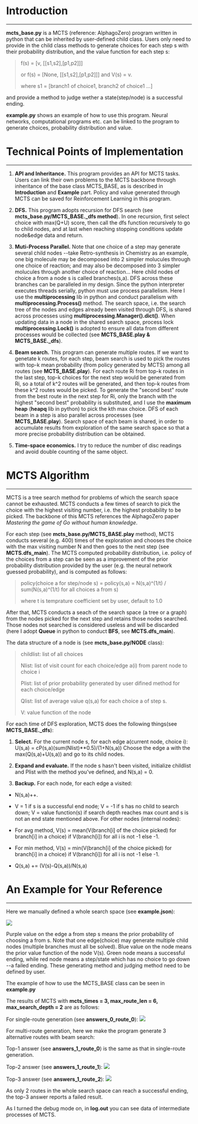 # Introduction #

----------
**mcts_base.py** is a MCTS (reference: AlphagoZero) program written in python that can be inherited by user-defined child class. Users only need to provide in the child class methods to generate choices for each step s with their probability distribution, and the value function for each step s:
> f(s) = [v, [[s1,s2],[p1,p2]]] 
> 
> or f(s) = [None, [[s1,s2],[p1,p2]]] and V(s) = v.
> 
> where s1 = [branch1 of choice1, branch2 of choice1 ...]

and provide a method to judge wether a state(step/node) is a successful ending.

**example.py** shows an example of how to use this program. Neural networks, computational programs etc. can be linked to the program to generate choices, probability distribution and value.

# Technical Points of Implementation #

----------
1. **API and Inheritance.** This program provides an API for MCTS tasks. Users can link their own problems to the MCTS backbone through inheritance of the base class MCTS_BASE, as is described in **Introduction** and **Example** part. Policy and value generated through MCTS can be saved for Reinforcement Learning in this program.

2. **DFS.** This program adopts recursion for DFS search (see **mcts_base.py/MCTS_BASE._dfs method**). In one recursion, first select choice with max(Q+U) score, then call the dfs function recursively to go to child nodes, and at last when reaching stopping conditions update node&edge data and return.

3. **Muti-Process Parallel.** Note that one choice of a step may generate several child nodes --take Retro-synthesis in Chemistry as an example, one big molecule may be decomposed into 2 simpler molucules through one choice of reaction; and may also be decomposed into 3 simpler molucules through another choice of reaction... Here child nodes of choice a from a node s is called branches(s,a). DFS across these branches can be paralleled in my design. Since the python interpreter executes threads serially, python must use process parallelism. Here I use the **multiprocessing** lib in python and conduct parallelism with **multiprocessing.Process()** method. The search space, i.e. the search tree of the nodes and edges already been visited through DFS, is shared across processes using **multiprocessing.Manager().dict()**. When updating data in a node in the shared search space, process lock **multiprocessing.Lock()** is adopted to ensure all data from different processes would be collected (see **MCTS_BASE.play & MCTS_BASE._dfs**).

4. **Beam search.** This program can generate multiple routes. If we want to genetate k routes, for each step, beam search is used to pick the routes with top-k mean probability (from policy generated by MCTS) among all routes (see **MCTS_BASE.play**). For each route Ri from top-k routes in the last step, top-k choices for the next step would be generated from Ri, so a total of k^2 routes will be generated, and then top-k routes from these k^2 routes would be picked. To generate the "second best" route from the best route in the next step for Ri, only the branch with the highest "second best" probability is substituted, and I use the **maximum heap** (**heapq** lib in python) to pick the kth max choice. DFS of each beam in a step is also parallel across processes (see **MCTS_BASE.play**). Search space of each beam is shared, in order to accumulate results from exploration of the same search space so that a more precise probability distribution can be obtained.

5. **Time-space economics.** I try to reduce the number of disc readings and avoid double counting of the same object.


# MCTS Algorithm #

----------
MCTS is a tree search method for problems of which the search space cannot be exhausted. MCTS conducts a few times of search to pick the choice with the highest visiting number, i.e. the highest probability to be picked. The backbone of this MCTS references the AlphagoZero paper *Mastering the game of Go without human knowledge*. 

For each step (see **mcts_base.py/MCTS_BASE.play** method), MCTS conducts several (e.g. 400) times of the exploration and chooses the choice with the max visiting number N and then goes to the next step (see **MCTS.dfs_main**). The MCTS computed probability distribution, i.e. policy of the choices from a step can be seen as a improvement of the prior probability distribution provided by the user (e.g. the neural network guessed probability), and is computed as follows:

> policy(choice a for step/node s) = policy(s,a) = N(s,a)^(1/t) / sum(N(s,a)^(1/t) for all choices a from s)
> 
> where t is temprature coefficient set by user, default to 1.0

After that, MCTS conducts a seach of the search space (a tree or a graph) from the nodes picked for the next step and retains those nodes searched. Those nodes not searched is considered useless and will be discarded (here I adopt **Queue** in python to conduct **BFS**, see **MCTS.dfs_main**).

The data structure of a node is (see **mcts_base.py/NODE** class):
> childlist: list of all choices
> 
> Nlist: list of visit count for each choice/edge a(i) from parent node to choice i
> 
> Plist: list of prior probability generated by user difined method for each choice/edge
> 
> Qlist: list of average value q(s,a) for each choice a of step s.
> 
> V: value function of the node

For each time of DFS exploration, MCTS does the following things(see **MCTS_BASE._dfs**):

1. **Select.** For the current node s, for each edge a(current node, choice i):
U(s,a) = cP(s,a)(sum(Nlist)**0.5)/(1+N(s,a))
Choose the edge a with the max(Q(s,a)+U(s,a)) and go to its child nodes.

2. **Expand and evaluate.** If the node s hasn't been visited, initialize childlist and Plist with the method you've defined, and N(s,a) = 0.

3. **Backup.**  For each node, for each edge a visited:

- N(s,a)++.

- V = 1 if s is a successful end node; V = -1 if s has no child to search down; V = value function(s) if search depth reaches max count and s is not an end state mentioned above. For other nodes (internal nodes):

- For avg method, V(s) = mean(V(branch[i] of the choice picked) for branch[i] in a choice) if V(branch[i]) for all i is not -1 else -1.

- For min method, V(s) = min(V(branch[i] of the choice picked) for branch[i] in a choice) if V(branch[i]) for all i is not -1 else -1.

- Q(s,a) += (V(s)-Q(s,a))/N(s,a)

# An Example for Your Reference #

----------
Here we manually defined a whole search space (see **example.json**):

![](img/1.png)

Purple value on the edge a from step s means the prior probability of choosing a from s. Note that one edge(choice) may generate multiple child nodes (multiple branches must all be solved). Blue value on the node means the prior value function of the node V(s). Green node means a successful ending, while red node means a step/state which has no choice to go down --a failed ending. These generating method and judging method need to be defined by user.

The example of how to use the MCTS_BASE class can be seen in **example.py**

The results of MCTS with **mcts_times = 3, max_route_len = 6, max_search_depth = 2** are as follows:

For single-route generation (see **answers_0_route_0**):
![](img/2.png)

For multi-route generation, here we make the program generate 3 alternative routes with beam search:

Top-1 answer (see **answers_1_route_0**) is the same as that in single-route generation.

Top-2 answer (see **answers_1_route_1**):
![](img/3.png)

Top-3 answer (see **answers_1_route_2**): 
![](img/4.png)

As only 2 routes in the whole search space can reach a successful ending, the top-3 answer reports a failed result.

As I turned the debug mode on, in **log.out** you can see data of intermediate processes of MCTS.